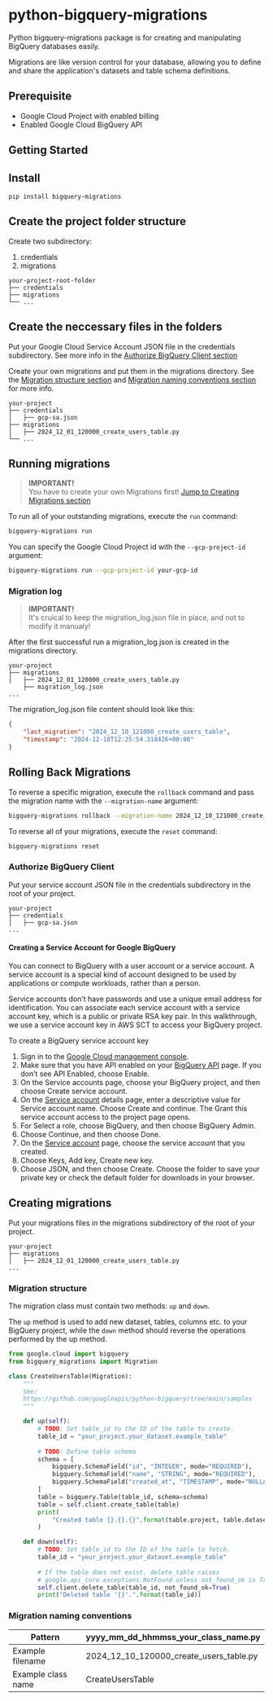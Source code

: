 # python-bigquery-migrations

Python bigquery-migrations package is for creating and manipulating BigQuery databases easily.

Migrations are like version control for your database, allowing you to define and share the application's datasets and table schema definitions.

## Prerequisite

- Google Cloud Project with enabled billing
- Enabled Google Cloud BigQuery API

## Getting Started

## Install
```
pip install bigquery-migrations
```

## Create the project folder structure

Create two subdirectory:
1. credentials
2. migrations

```
your-project-root-folder
├── credentials
├── migrations
└── ...
```

## Create the neccessary files in the folders

Put your Google Cloud Service Account JSON file in the credentials subdirectory. See more info in the [Authorize BigQuery Client section](#authorize-bigquery-client)

Create your own migrations and put them in the migrations directory. See the [Migration structure section](#migration-structure) and [Migration naming conventions section](#migration-naming-conventions) for more info.

```
your-project
├── credentials
│   ├── gcp-sa.json
├── migrations
│   ├── 2024_12_01_120000_create_users_table.py
└── ...
```

## Running migrations

> **IMPORTANT!**  
> You have to create your own Migrations first! [Jump to Creating Migrations section](#creating-migrations)

To run all of your outstanding migrations, execute the `run` command:

```bash
bigquery-migrations run
```

You can specify the Google Cloud Project id with the `--gcp-project-id` argument:

```bash
bigquery-migrations run --gcp-project-id your-gcp-id
```

### Migration log

> **IMPORTANT!**  
> It's cruical to keep the migration_log.json file in place, and not to modify it manualy!

After the first successful run a migration_log.json is created in the migrations directory.

```
your-project
├── migrations
│   ├── 2024_12_01_120000_create_users_table.py
    ├── migration_log.json
...
```

The migration_log.json file content should look like this:
```json
{
    "last_migration": "2024_12_10_121000_create_users_table",
    "timestamp": "2024-12-18T12:25:54.318426+00:00"
}
```


## Rolling Back Migrations

To reverse a specific migration, execute the `rollback` command and pass the migration name with the `--migration-name` argument:

```bash
bigquery-migrations rollback --migration-name 2024_12_10_121000_create_users_table
```

To reverse all of your migrations, execute the `reset` command:

```bash
bigquery-migrations reset
```

### Authorize BigQuery Client

Put your service account JSON file in the credentials subdirectory in the root of your project.

```
your-project
├── credentials
│   ├── gcp-sa.json
...
```

#### Creating a Service Account for Google BigQuery

You can connect to BigQuery with a user account or a service account. A service account is a special kind of account designed to be used by applications or compute workloads, rather than a person.

Service accounts don’t have passwords and use a unique email address for identification. You can associate each service account with a service account key, which is a public or private RSA key pair. In this walkthrough, we use a service account key in AWS SCT to access your BigQuery project.

To create a BigQuery service account key

1. Sign in to the [Google Cloud management console](https://console.cloud.google.com/).
1. Make sure that you have API enabled on your [BigQuery API](https://console.cloud.google.com/apis/library/bigquery.googleapis.com) page. If you don’t see API Enabled, choose Enable.
1. On the Service accounts page, choose your BigQuery project, and then choose Create service account.
1. On the [Service account](https://console.cloud.google.com/iam-admin/serviceaccounts) details page, enter a descriptive value for Service account name. Choose Create and continue. The Grant this service account access to the project page opens.
1. For Select a role, choose BigQuery, and then choose BigQuery Admin.
1. Choose Continue, and then choose Done.
1. On the [Service account](https://console.cloud.google.com/iam-admin/serviceaccounts) page, choose the service account that you created.
1. Choose Keys, Add key, Create new key.
1. Choose JSON, and then choose Create. Choose the folder to save your private key or check the default folder for downloads in your browser.

## Creating migrations

Put your migrations files in the migrations subdirectory of the root of your project.

```
your-project
├── migrations
│   ├── 2024_12_01_120000_create_users_table.py
...
```

### Migration structure

The migration class must contain two methods: `up` and `down`.

The `up` method is used to add new dataset, tables, columns etc. to your BigQuery project, while the `down` method should reverse the operations performed by the up method.

```python
from google.cloud import bigquery
from bigquery_migrations import Migration

class CreateUsersTable(Migration):
    """
    See:
    https://github.com/googleapis/python-bigquery/tree/main/samples
    """

    def up(self):
        # TODO: Set table_id to the ID of the table to create.
        table_id = "your_project.your_dataset.example_table"
        
        # TODO: Define table schema
        schema = [
            bigquery.SchemaField("id", "INTEGER", mode="REQUIRED"),
            bigquery.SchemaField("name", "STRING", mode="REQUIRED"),
            bigquery.SchemaField("created_at", "TIMESTAMP", mode="NULLABLE"),
        ]
        table = bigquery.Table(table_id, schema=schema)
        table = self.client.create_table(table)
        print(
            "Created table {}.{}.{}".format(table.project, table.dataset_id, table.table_id)
        )

    def down(self):
        # TODO: Set table_id to the ID of the table to fetch.
        table_id = "your_project.your_dataset.example_table"
        
        # If the table does not exist, delete_table raises
        # google.api_core.exceptions.NotFound unless not_found_ok is True.
        self.client.delete_table(table_id, not_found_ok=True)
        print("Deleted table '{}'.".format(table_id))
```

### Migration naming conventions

|Pattern              |yyyy_mm_dd_hhmmss_your_class_name.py    |
|---------------------|----------------------------------------|              
|Example filename     |2024_12_10_120000_create_users_table.py |
|Example class name   |CreateUsersTable                        |
